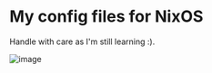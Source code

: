 # My config files for NixOS

Handle with care as I'm still learning :).

![image](https://github.com/bratfizyk/dotFiles/assets/10075099/6bfb9a19-aee3-4eaa-ba79-3d293ef00219)
